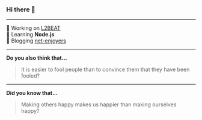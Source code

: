 ### Hi there 👋
---
🔭 Working on [L2BEAT](https://github.com/l2beat/l2beat)<br>
🌱 Learning **Node.js**<br>
💬 Blogging [net-enjoyers](https://net-enjoyers.github.io/)

---
**Do you also think that...**
>It is easier to fool people than to convince them that they have been fooled?
---  
**Did you know that...**
>Making others happy makes us happier than making ourselves happy?
<!--
**antooni/antooni** is a ✨ _special_ ✨ repository because its `README.md` (this file) appears on your GitHub profile.

Here are some ideas to get you started:

- 🔭 I’m currently working on ...
- 🌱 I’m currently learning ...
- 👯 I’m looking to collaborate on ...
- 🤔 I’m looking for help with ...
- 💬 Ask me about ...
- 📫 How to reach me: ...
- 😄 Pronouns: ...
- ⚡ Fun fact: ...
-->
